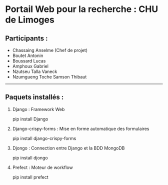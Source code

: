 Portail Web pour la recherche : CHU de Limoges
==============================================

## Participants :
* Chassaing Anselme (Chef de projet)
* Boutet Antonin
* Boussard Lucas
* Amphoux Gabriel
* Nzutseu Talla Vaneck
* Nzumgueng Toche Samson Thibaut

---------------------------------------------

## Paquets installés : 
1. Django : Framework Web
    
    pip install Django
   
2. Django-crispy-forms : Mise en forme automatique des formulaires

    pip install django-crispy-forms
   
3. Djongo : Connection entre Django et la BDD MongoDB

   pip install djongo

4. Prefect : Moteur de workflow

   pip install prefect